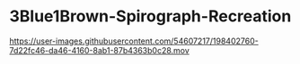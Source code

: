 # 3Blue1Brown-Spirograph-Recreation


https://user-images.githubusercontent.com/54607217/198402760-7d22fc46-da46-4160-8ab1-87b4363b0c28.mov
